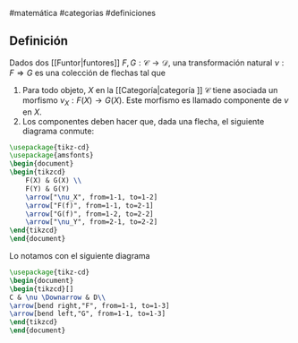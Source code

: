 #matemática  #categorias #definiciones 
## Definición
Dados dos [[Funtor|funtores]] $F,G : \mathscr{C} \to \mathscr{D}$, una transformación natural $\nu: F \Rightarrow G$ es una colección de flechas tal que
1. Para todo objeto, $X$ en la [[Categoría|categoría ]] $\mathscr{C}$ tiene asociada un morfismo $\nu_X: F(X) \to G(X)$. Este morfismo es llamado componente de $\nu$ en $X$.
2. Los componentes deben hacer que, dada una flecha, el siguiente diagrama conmute:
```tikz
\usepackage{tikz-cd}
\usepackage{amsfonts}
\begin{document}
\begin{tikzcd}
	F(X) & G(X) \\ 
	F(Y) & G(Y)
	\arrow["\nu_X", from=1-1, to=1-2]
	\arrow["F(f)", from=1-1, to=2-1]
	\arrow["G(f)", from=1-2, to=2-2]
	\arrow["\nu_Y", from=2-1, to=2-2]
\end{tikzcd}
\end{document}
```
Lo notamos con el siguiente diagrama

```tikz
\usepackage{tikz-cd}
\begin{document}
\begin{tikzcd}[]
C & \nu \Downarrow & D\\
\arrow[bend right,"F", from=1-1, to=1-3]
\arrow[bend left,"G", from=1-1, to=1-3]
\end{tikzcd}
\end{document}
```

